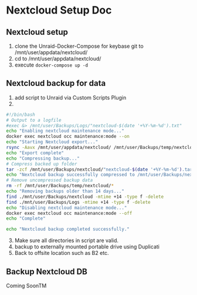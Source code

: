 # Nextcloud Setup Doc

## Nextcloud setup
1. clone the Unraid-Docker-Compose for keybase git to /mnt/user/appdata/nextcloud/
2. cd to /mnt/user/appdata/nextcloud/
3. execute `docker-compose up -d ` 



## Nextcloud backup for data
1. add script to Unraid via Custom Scripts Plugin
2. 
```bash
#!/bin/bash
# Output to a logfile
#exec &> /mnt/user/Backups/Logs/"nextcloud-$(date '+%Y-%m-%d').txt"
echo "Enabling nextcloud maintenance mode..."
docker exec nextcloud occ maintenance:mode --on
echo "Starting Nextcloud export..."
rsync -Aavx /mnt/user/appdata/nextcloud/ /mnt/user/Backups/temp/nextcloud/nextcloud-dirbkp_$(date '+%Y-%m-%d')/
echo "Export complete"
echo "Compressing backup..."
# Compress backed up folder
tar -zcf /mnt/user/Backups/nextcloud/"nextcloud-$(date '+%Y-%m-%d').tar.gz" /mnt/user/Backups/temp/nextcloud/nextcloud-dirbkp_* 
echo "Nextcloud backup successfully compressed to /mnt/user/Backups/nextcloud/"
# Remove uncompressed backup data
rm -rf /mnt/user/Backups/temp/nextcloud/*
echo "Removing backups older than 14 days..."
find ./mnt/user/Backups/nextcloud -mtime +14 -type f -delete
find ./mnt/user/Backups/Logs -mtime +14 -type f -delete
echo "Disabling nextcloud maintenance mode..."
docker exec nextcloud occ maintenance:mode --off
echo "Complete"

echo "Nextcloud backup completed successfully."
```
3. Make sure all directories in script are valid.
4. backup to externally mounted portable drive using Duplicati
5. Back to offsite location such as B2 etc.

## Backup Nextcloud DB
Coming SoonTM